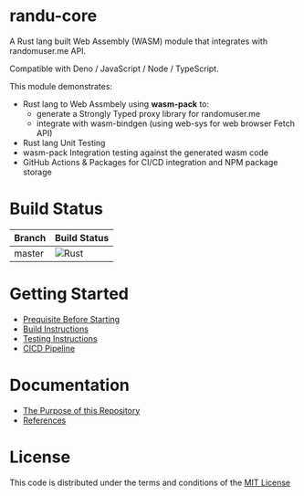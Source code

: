 # randu-core

A Rust lang built Web Assembly (WASM) module that integrates with randomuser.me API.

Compatible with Deno / JavaScript / Node / TypeScript.

This module demonstrates:
- Rust lang to Web Assmbely using **wasm-pack** to:
  - generate a Strongly Typed proxy library for randomuser.me
  - integrate with wasm-bindgen (using web-sys for web browser Fetch API)
- Rust lang Unit Testing
- wasm-pack Integration testing against the generated wasm code
- GitHub Actions & Packages for CI/CD integration and NPM package storage


# Build Status
|Branch| Build Status|
|---|---|
|master| ![Rust](https://github.com/spudmashmedia/randu-core/workflows/Rust/badge.svg)|

# Getting Started
- [Prequisite Before Starting](/docs/prerequisite.md)
- [Build Instructions](/docs/build.md)
- [Testing Instructions](/docs/testing.md)
- [CICD Pipeline](/docs/cicd.md)
  
# Documentation
  
- [The Purpose of this Repository](/docs/purpose.md)
- [References](/docs/references.md)

# License
This code is distributed under the terms and conditions of the [MIT License](/LICENSE)
